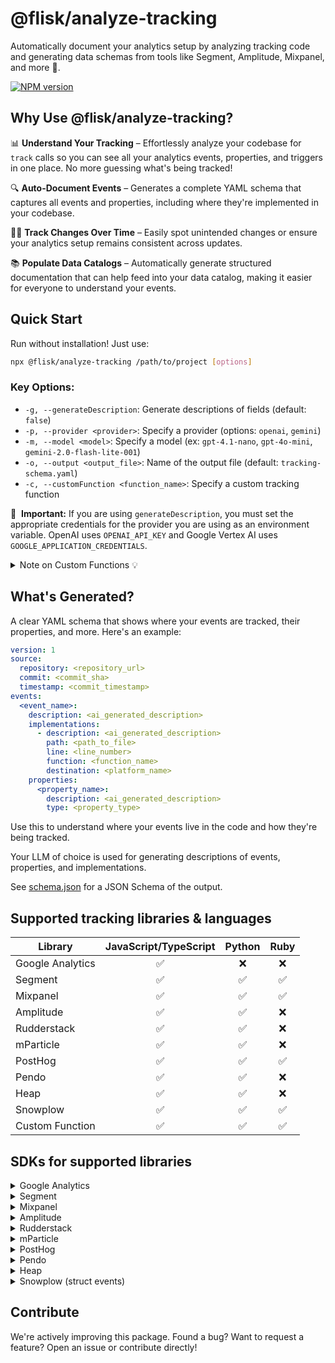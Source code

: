 # @flisk/analyze-tracking

Automatically document your analytics setup by analyzing tracking code and generating data schemas from tools like Segment, Amplitude, Mixpanel, and more 🚀.

[![NPM version](https://img.shields.io/npm/v/@flisk/analyze-tracking.svg)](https://www.npmjs.com/package/@flisk/analyze-tracking)


## Why Use @flisk/analyze-tracking?
📊 **Understand Your Tracking** – Effortlessly analyze your codebase for `track` calls so you can see all your analytics events, properties, and triggers in one place. No more guessing what's being tracked!

🔍 **Auto-Document Events** – Generates a complete YAML schema that captures all events and properties, including where they're implemented in your codebase.

🕵️‍♂️ **Track Changes Over Time** – Easily spot unintended changes or ensure your analytics setup remains consistent across updates.

📚 **Populate Data Catalogs** – Automatically generate structured documentation that can help feed into your data catalog, making it easier for everyone to understand your events.


## Quick Start

Run without installation! Just use:

```sh
npx @flisk/analyze-tracking /path/to/project [options]
```

### Key Options:
- `-g, --generateDescription`: Generate descriptions of fields (default: `false`)
- `-p, --provider <provider>`: Specify a provider (options: `openai`, `gemini`)
- `-m, --model <model>`: Specify a model (ex: `gpt-4.1-nano`, `gpt-4o-mini`, `gemini-2.0-flash-lite-001`)
- `-o, --output <output_file>`: Name of the output file (default: `tracking-schema.yaml`)
- `-c, --customFunction <function_name>`: Specify a custom tracking function

🔑&nbsp; **Important:** If you are using `generateDescription`, you must set the appropriate credentials for the provider you are using as an environment variable. OpenAI uses `OPENAI_API_KEY` and Google Vertex AI uses `GOOGLE_APPLICATION_CREDENTIALS`.

<details>
  <summary>Note on Custom Functions 💡</summary>

  Use this if you have your own in-house tracker or a wrapper function that calls other tracking libraries.

  We currently only support functions that follow the following format:
  ```js
  yourCustomTrackFunctionName('<event_name>', {
    <event_parameters>
  });
  ```
</details>


## What's Generated?
A clear YAML schema that shows where your events are tracked, their properties, and more.
Here's an example:

```yaml
version: 1
source:
  repository: <repository_url>
  commit: <commit_sha>
  timestamp: <commit_timestamp>
events:
  <event_name>:
    description: <ai_generated_description>
    implementations:
      - description: <ai_generated_description>
        path: <path_to_file>
        line: <line_number>
        function: <function_name>
        destination: <platform_name>
    properties:
      <property_name>:
        description: <ai_generated_description>
        type: <property_type>
```

Use this to understand where your events live in the code and how they're being tracked.

Your LLM of choice is used for generating descriptions of events, properties, and implementations.

See [schema.json](schema.json) for a JSON Schema of the output.


## Supported tracking libraries & languages

| Library | JavaScript/TypeScript | Python | Ruby |
|---------|:---------------------:|:------:|:----:|
| Google Analytics | ✅ | ❌ | ❌ |
| Segment | ✅ | ✅ | ✅ |
| Mixpanel | ✅ | ✅ | ✅ |
| Amplitude | ✅ | ✅ | ❌ |
| Rudderstack | ✅ | ✅ | ❌ |
| mParticle | ✅ | ✅ | ❌ |
| PostHog | ✅ | ✅ | ✅ |
| Pendo | ✅ | ✅ | ❌ |
| Heap | ✅ | ✅ | ❌ |
| Snowplow | ✅ | ✅ | ✅ |
| Custom Function | ✅ | ✅ | ✅ |


## SDKs for supported libraries

<details>
  <summary>Google Analytics</summary>

  **JavaScript/TypeScript**
  ```js
  gtag('event', '<event_name>', {
    <event_parameters>
  });
  ```
</details>

<details>
  <summary>Segment</summary>

  **JavaScript/TypeScript**
  ```js
  analytics.track('<event_name>', {
    <event_parameters>
  });
  ```

  **Python**
  ```python
  analytics.track('<event_name>', {
    '<property_name>': '<property_value>'
  })
  ```

  **Ruby**
  ```ruby
  Analytics.track(
    event: '<event_name>',
    properties: {
      <event_parameters>
    }
  )
  ```
</details>

<details>
  <summary>Mixpanel</summary>

  **JavaScript/TypeScript**
  ```js
  mixpanel.track('<event_name>', {
    <event_parameters>
  });
  ```

  **Python**
  ```python
  mixpanel.track('<event_name>', {
    '<property_name>': '<property_value>'
  })
  ```

  **Ruby**
  ```ruby
  tracker.track('distinct_id', '<event_name>', {
    '<property_name>': '<property_value>'
  })
  ```
</details>

<details>
  <summary>Amplitude</summary>

  **JavaScript/TypeScript**
  ```js
  amplitude.logEvent('<event_name>', {
    <event_parameters>
  });
  ```

  **Python**
  ```python
  amplitude.track('<event_name>', {
    '<property_name>': '<property_value>'
  })
  ```
</details>

<details>
  <summary>Rudderstack</summary>

  **JavaScript/TypeScript**
  ```js
  rudderanalytics.track('<event_name>', {
    <event_parameters>
  });
  ```

  **Python**
  ```python
  rudderanalytics.track('<event_name>', {
    '<property_name>': '<property_value>'
  })
  ```
</details>

<details>
  <summary>mParticle</summary>

  **JavaScript/TypeScript**
  ```js
  mParticle.logEvent('<event_name>', {
    <event_parameters>
  });
  ```

  **Python**
  ```python
  mParticle.logEvent('<event_name>', {
    '<property_name>': '<property_value>'
  })
  ```
</details>

<details>
  <summary>PostHog</summary>

  **JavaScript/TypeScript**
  ```js
  posthog.capture('<event_name>', {
    <event_parameters>
  });
  ```

  **Python**
  ```python
  posthog.capture(
    'distinct_id',
    '<event_name>',
    {
      '<property_name>': '<property_value>'
    }
  )
  # Or
  posthog.capture(
    'distinct_id',
    event='<event_name>',
    properties={
      '<property_name>': '<property_value>'
    }
  )
  ```

  **Ruby**
  ```ruby
  posthog.capture({
    distinct_id: '<distinct_id>',
    event: '<event_name>',
    properties: {
      '<property_name>': '<property_value>'
    }
  })
  ```
</details>

<details>
  <summary>Pendo</summary>

  **JavaScript/TypeScript**
  ```js
  pendo.track('<event_name>', {
    <event_parameters>
  });
  ```

  **Python**
  ```python
  pendo.track('<event_name>', {
    '<property_name>': '<property_value>'
  })
  ```
</details>

<details>
  <summary>Heap</summary>

  **JavaScript/TypeScript**
  ```js
  heap.track('<event_name>', {
    <event_parameters>
  });
  ```

  **Python**
  ```python
  heap.track('<event_name>', {
    '<property_name>': '<property_value>'
  })
  ```
</details>

<details>
  <summary>Snowplow (struct events)</summary>

  **JavaScript/TypeScript**
  ```js
  snowplow('trackStructEvent', {
    category: '<category>',
    action: '<action>',
    label: '<label>',
    property: '<property>',
    value: '<value>'
  });
  ```

  **Python**
  ```python
  # Direct tracking
  trackStructEvent({
    'category': '<category>',
    'action': '<action>',
    'label': '<label>',
    'property': '<property>',
    'value': '<value>'
  })
  
  # Builder pattern
  buildStructEvent({
    'category': '<category>',
    'action': '<action>',
    'label': '<label>',
    'property': '<property>',
    'value': '<value>'
  })
  
  # Function call pattern
  snowplow('trackStructEvent', {
    'category': '<category>',
    'action': '<action>',
    'label': '<label>',
    'property': '<property>',
    'value': '<value>'
  })
  ```

  **Ruby**
  ```ruby
  tracker.track_struct_event(
    category: '<category>',
    action: '<action>',
    label: '<label>',
    property: '<property>',
    value: '<value>'
  )
  ```

  _Note: Snowplow Self Describing Events are coming soon!_
</details>


## Contribute
We're actively improving this package. Found a bug? Want to request a feature? Open an issue or contribute directly!
